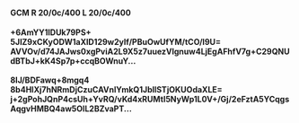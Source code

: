 #### GCM R 20/0c/400 L 20/0c/400
**+6AmYY1lDUk79PS+**<br/>**5JIZ9xCKyODW1aXlD129w2ylf/PBuOwUfYM/tCO/I9U=**<br/>**AVVOv/d74JAJws0xgPviA2L9X5z7uuezVlgnuw4LjEgAFhfV7g+C29QNUdBTbJ+kK4Sp7p+ccqBOWnuY...**<br/><br/>
**8IJ/BDFawq+8mgq4**<br/>**8b4HlXj7hNRmDjCzuCAVnlYmkQ1JbllSTjOKUOdaXLE=**<br/>**j+2gPohJQnP4csUh+YvRQ/vKd4xRUMtI5NyWp1L0V+/Gj/2eFztA5YCqgsAqgvHMBQ4aw5OlL2BZvaPT...**